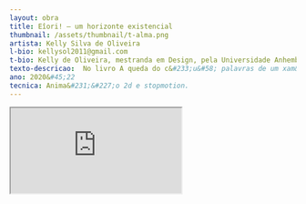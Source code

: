 ```yaml
---
layout: obra
title: Eîori! – um horizonte existencial
thumbnail: /assets/thumbnail/t-alma.png
artista: Kelly Silva de Oliveira
l-bio: kellysol2011@gmail.com
t-bio: Kelly de Oliveira, mestranda em Design, pela Universidade Anhembi Morumbi&#47;SP e bacharel em Artes Visuais pela ECA&#45;USP &#40;2022&#41;. Por meio de pesquisa teórica e produ&#231;&#227;o audiovisual, busca aproximar&#45;se das cosmovis&#245;es dos povos originários e das suas po&#233;ticas sobre a exist&#234;ncia
texto-descricao:  No livro A queda do c&#233;u&#58; palavras de um xam&#227; yanomami, Davi Kopenawa afirma que o pensamento dos brancos &#233; confuso e obscuro, por conta dos ru&#237;dos das cidades e que “Eles dormem sem sonhos, como machados largados no ch&#227;o de uma casa” &#40;KOPENAWA e ALBERT, 2015, p. 76&#41;. Os xam&#227;s, ao contrário, s&#227;o levados para o ‘tempo do sonho’, onde aprendem ‘coisas de verdade’. É na perspectiva desse ‘tempo do sonho’ que se encontra Eîori! – um horizonte existencial, uma anima&#231;&#227;o que parte do relato de um dos sonhos que o xam&#227; yanomami, ainda crian&#231;a, costumava ter, quando os xapiri se aproximavam dele e carregavam a sua imagem para as alturas do c&#233;u. Partindo da&#237;, o relato se abre a um horizonte existencial para despertar a liberdade inventiva que rompe com a lógica que nos &#233; habitual. Eîori! &#40;em tupi antigo, Vem!&#41; carrega um paradoxo&#58; utiliza um recurso cuja narrativa &#233; intrinsecamente marcada pela sucess&#227;o de eventos em um tempo linear &#45; fruto do pensamento euroc&#234;ntrico &#45; para tratar da cosmovis&#227;o ind&#237;gena&#58; c&#237;clica, n&#227;o restrita ao tempo e ao espa&#231;o. Essa contradi&#231;&#227;o talvez seja uma forma de realizar o que o conjunto deste trabalho se prop&#245;e, isto &#233;, criar conex&#245;es, estabelecer alian&#231;as afetivas entre diferentes perspectivas de mundo.
ano: 2020&#45;22
tecnica: Anima&#231;&#227;o 2d e stopmotion.
---
```


<div class="embed-responsive embed-responsive-16by9">
    <iframe class="embed-responsive-item" src="http://medialab.unb.br/images/videos/multiple_faces_of_the_void_720p.mp4"></iframe>
</div>
